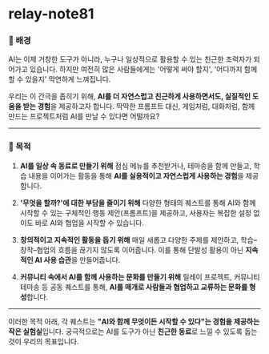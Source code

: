 # relay-note81

### 🤖 배경

AI는 이제 거창한 도구가 아니라, 누구나 일상적으로 활용할 수 있는 친근한 조력자가 되어가고 있습니다. 하지만 여전히 많은 사람들에게는 '어떻게 써야 할지', '어디까지 함께할 수 있을지' 막연하게 느껴집니다.

우리는 이 간극을 좁히기 위해, **AI를 더 자연스럽고 친근하게 사용하면서도, 실질적인 도움을 받는 경험**을 제공하고자 합니다. 딱딱한 프롬프트 대신, 게임처럼, 대화처럼, 함께 만드는 프로젝트처럼 AI를 만날 수 있다면 어떨까요?

---

### 🎯 목적

1. **AI를 일상 속 동료로 만들기 위해** 점심 메뉴를 추천받거나, 테마송을 함께 만들고, 학습 내용을 이어가는 활동을 통해 **AI를 실용적이고 자연스럽게 사용하는 경험**을 제공합니다.

2. **'무엇을 할까?'에 대한 부담을 줄이기 위해** 다양한 형태의 퀘스트를 통해 AI와 함께 시작할 수 있는 구체적인 행동 제안(프롬프트)을 제공하고, 사용자는 복잡한 설정 없이도 바로 AI와 협업을 시작할 수 있습니다.

3. **창의적이고 지속적인 활동을 돕기 위해** 매일 새롭고 다양한 주제를 제안하고, 학습–창작–협업의 흐름을 끊기지 않도록 이어줍니다. 이를 통해 단발성 활용이 아닌 **지속적인 AI 사용 습관**을 만들어줍니다.

4. **커뮤니티 속에서 AI를 함께 사용하는 문화를 만들기 위해** 릴레이 프로젝트, 커뮤니티 테마송 등 공동 퀘스트를 통해, **AI를 매개로 사람들과 협업하고 교류하는 문화를 형성**합니다.

---

이러한 목적 아래, 각 퀘스트는 **"AI와 함께 무엇이든 시작할 수 있다"는 경험을 제공하는 작은 실험실**입니다. 궁극적으로는 AI를 도구가 아닌 **친근한 동료**로 느낄 수 있도록 돕는 것이 우리의 목표입니다.
